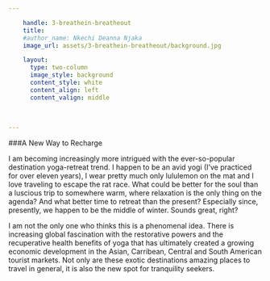 ```yaml
---

    handle: 3-breathein-breatheout
    title:   
    #author_name: Nkechi Deanna Njaka
    image_url: assets/3-breathein-breatheout/background.jpg

    layout:
      type: two-column
      image_style: background
      content_style: white 
      content_align: left
      content_valign: middle
      
    
        
---
```

###A New Way to Recharge

I am becoming increasingly more intrigued with the ever-so-popular destination yoga-retreat trend. I happen to be an avid yogi (I’ve practiced for over eleven years), I wear pretty much only lululemon on the mat and I love traveling to escape the rat race. What could be better for the soul than a luscious trip to somewhere warm, where relaxation is the only thing on the agenda? And what better time to retreat than the present? Especially since, presently, we happen to be the middle of winter. Sounds great, right?
 
I am not the only one who thinks this is a phenomenal idea. There is increasing global fascination with the restorative powers and the recuperative health benefits of yoga that has ultimately created a growing economic development in the Asian, Carribean, Central and South American tourist markets. Not only are these exotic destinations amazing places to travel in general, it is also the new spot for tranquility seekers.
